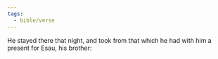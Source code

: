 ```yaml
---
tags:
  - bible/verse
---
```

He stayed there that night, and took from that which he had with him a present for Esau, his brother: